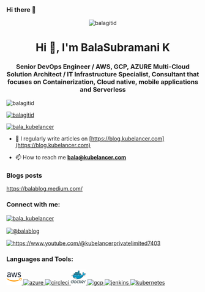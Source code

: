 ### Hi there 👋

<p align="center"> <img src="https://github-readme-stats.vercel.app/api?username=balagitid&show_icons=true&theme=gotham" alt="balagitid" />

  <h1 align="center">Hi 👋, I'm BalaSubramani K</h1>
<h3 align="center">Senior DevOps Engineer / AWS, GCP, AZURE Multi-Cloud Solution Architect / IT Infrastructure Specialist, Consultant that focuses on Containerization, Cloud native, mobile applications and Serverless</h3>

<p align="left"> <img src="https://komarev.com/ghpvc/?username=balagitid&label=Profile%20views&color=0e75b6&style=flat" alt="balagitid" /> </p>

<p align="left"> <a href="https://github.com/ryo-ma/github-profile-trophy"><img src="https://github-profile-trophy.vercel.app/?username=balagitid" alt="balagitid" /></a> </p>

<p align="left"> <a href="https://twitter.com/bala_kubelancer" target="blank"><img src="https://img.shields.io/twitter/follow/bala_kubelancer?logo=twitter&style=for-the-badge" alt="bala_kubelancer" /></a> </p>

- 📝 I regularly write articles on [https://blog.kubelancer.com](https://blog.kubelancer.com)

- 📫 How to reach me **bala@kubelancer.com**

### Blogs posts
<!-- BLOG-POST-LIST:START -->
https://balablog.medium.com/
<!-- BLOG-POST-LIST:END -->

<h3 align="left">Connect with me:</h3>
<p align="left">
<a href="https://twitter.com/bala_kubelancer" target="blank"><img align="center" src="https://raw.githubusercontent.com/rahuldkjain/github-profile-readme-generator/master/src/images/icons/Social/twitter.svg" alt="bala_kubelancer" height="30" width="40" /></a>

<a href="https://medium.com/@balablog" target="blank"><img align="center" src="https://raw.githubusercontent.com/rahuldkjain/github-profile-readme-generator/master/src/images/icons/Social/medium.svg" alt="@balablog" height="30" width="40" /></a>

  
<a href="https://www.youtube.com/@kubelancerprivatelimited7403" target="blank"><img align="center" src="https://raw.githubusercontent.com/rahuldkjain/github-profile-readme-generator/master/src/images/icons/Social/youtube.svg" alt="https://www.youtube.com/@kubelancerprivatelimited7403" height="30" width="40" /></a>
</p>

<h3 align="left">Languages and Tools:</h3>
<p align="left"> <a href="https://aws.amazon.com" target="_blank" rel="noreferrer"> <img src="https://raw.githubusercontent.com/devicons/devicon/master/icons/amazonwebservices/amazonwebservices-original-wordmark.svg" alt="aws" width="40" height="40"/> </a> <a href="https://azure.microsoft.com/en-in/" target="_blank" rel="noreferrer"> <img src="https://www.vectorlogo.zone/logos/microsoft_azure/microsoft_azure-icon.svg" alt="azure" width="40" height="40"/> </a> <a href="https://circleci.com" target="_blank" rel="noreferrer"> <img src="https://www.vectorlogo.zone/logos/circleci/circleci-icon.svg" alt="circleci" width="40" height="40"/> </a> <a href="https://www.docker.com/" target="_blank" rel="noreferrer"> <img src="https://raw.githubusercontent.com/devicons/devicon/master/icons/docker/docker-original-wordmark.svg" alt="docker" width="40" height="40"/> </a> <a href="https://cloud.google.com" target="_blank" rel="noreferrer"> <img src="https://www.vectorlogo.zone/logos/google_cloud/google_cloud-icon.svg" alt="gcp" width="40" height="40"/> </a> <a href="https://www.jenkins.io" target="_blank" rel="noreferrer"> <img src="https://www.vectorlogo.zone/logos/jenkins/jenkins-icon.svg" alt="jenkins" width="40" height="40"/> </a> <a href="https://kubernetes.io" target="_blank" rel="noreferrer"> <img src="https://www.vectorlogo.zone/logos/kubernetes/kubernetes-icon.svg" alt="kubernetes" width="40" height="40"/> </a> </p>

